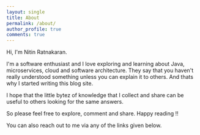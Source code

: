 ```yaml
---
layout: single
title: About
permalink: /about/
author_profile: true
comments: true
---
```


Hi, I'm Nitin Ratnakaran. 

I'm a software enthusiast and I love exploring and learning about Java, microservices, cloud and software architecture. They say that you haven't really understood something unless you can explain it to others. And thats why I started writing this blog site. 

I hope that the little bytez of knowledge that I collect and share can be useful to others looking for the same answers. 

So please feel free to explore, comment and share. Happy reading !!

You can also reach out to me via any of the links given below. 